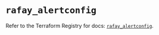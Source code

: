 # `rafay_alertconfig`

Refer to the Terraform Registry for docs: [`rafay_alertconfig`](https://registry.terraform.io/providers/rafaysystems/rafay/1.1.52/docs/resources/alertconfig).
